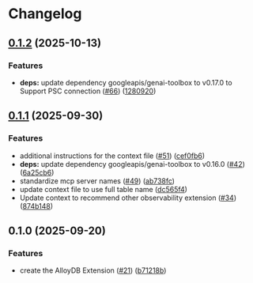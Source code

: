 # Changelog

## [0.1.2](https://github.com/gemini-cli-extensions/alloydb/compare/0.1.1...0.1.2) (2025-10-13)


### Features

* **deps:** update dependency googleapis/genai-toolbox to v0.17.0 to Support PSC connection ([#66](https://github.com/gemini-cli-extensions/alloydb/issues/66)) ([1280920](https://github.com/gemini-cli-extensions/alloydb/commit/12809204b2e1053bc8e1a101879580b2857d50f6))

## [0.1.1](https://github.com/gemini-cli-extensions/alloydb/compare/0.1.0...0.1.1) (2025-09-30)


### Features

* additional instructions for the context file ([#51](https://github.com/gemini-cli-extensions/alloydb/issues/51)) ([cef0fb6](https://github.com/gemini-cli-extensions/alloydb/commit/cef0fb68dedb400225347adf3a16cb320ff28d20))
* **deps:** update dependency googleapis/genai-toolbox to v0.16.0 ([#42](https://github.com/gemini-cli-extensions/alloydb/issues/42)) ([6a25cb6](https://github.com/gemini-cli-extensions/alloydb/commit/6a25cb699264d415eb75f4bfdd25b325a372425e))
* standardize mcp server names ([#49](https://github.com/gemini-cli-extensions/alloydb/issues/49)) ([ab738fc](https://github.com/gemini-cli-extensions/alloydb/commit/ab738fc7f669dc3712777cec969b41084b7e5224))
* update context file to use full table name ([dc565f4](https://github.com/gemini-cli-extensions/alloydb/commit/dc565f427db7611c70155109cfd4010591784af4))
* Update context to recommend other observability extension ([#34](https://github.com/gemini-cli-extensions/alloydb/issues/34)) ([874b148](https://github.com/gemini-cli-extensions/alloydb/commit/874b1489989c5945c81b0eeef1592bb65693f6d6))


## 0.1.0 (2025-09-20)


### Features

* create the AlloyDB Extension ([#21](https://github.com/gemini-cli-extensions/alloydb/issues/21)) ([b71218b](https://github.com/gemini-cli-extensions/alloydb/commit/b71218ba1977b906043621f23cf7fff05937e833))

